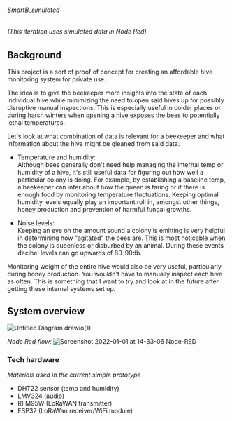 ###### *SmartB_simulated*
###### *(This iteration uses simulated data in Node Red)*

## Background

This project is a sort of proof of concept for creating an affordable hive monitoring system for private use.

The idea is to give the beekeeper more insights into the state of each individual hive while minimizing the need to open said hives up for possibly disruptive manual inspections. This is especially useful in colder places or during harsh winters when opening a hive exposes the bees to potentially lethal temperatures. 

Let's look at what combination of data is relevant for a beekeeper and what information about the hive might be gleaned from said data. 

- Temperature and humidity:  
  Although bees generally don't need help managing the internal temp or humidity of a hive, it's still useful data for figuring out how well a particular colony is     doing. For example, by establishing a baseline temp, a beekeeper can infer about how the queen is faring or if there is enough food by monitoring temperature         fluctuations. Keeping optimal humidity levels equally play an important roll in, amongst other things, honey production and prevention of harmful fungal growths. 
  
- Noise levels:   
  Keeping an eye on the amount sound a colony is emitting is very helpful in determining how "agitated" the bees are. This is most noticable when the colony is         queenless or disburbed by an animal. During these events decibel levels can go upwards of 80-90db. 
  
Monitoring weight of the entire hive would also be very useful, particularly during honey production. You wouldn't have to manually inspect each hive as often. This   is something that I want to try and look at in the future after getting these internal systems set up.
   
## System overview 


![Untitled Diagram drawio(1)](https://user-images.githubusercontent.com/70702026/147887574-a8469d3a-e7fa-4253-92b5-361ceb5809f0.png)

*Node Red flow:*
![Screenshot 2022-01-01 at 14-33-06 Node-RED](https://user-images.githubusercontent.com/70702026/147887589-47143b46-885a-4f55-a25c-c6869e3e806e.png)


### Tech hardware 
*Materials used in the current simple prototype*
- DHT22 sensor (temp and humidity)
- LMV324 (audio)
- RFM95W (LoRaWAN transmitter)
- ESP32 (LoRaWan receiver/WiFi module)

### 
